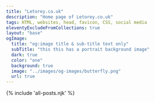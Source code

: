 ```yaml
---
title: "Letorey.co.uk"
description: "Home page of Letorey.co.uk"
tags: HTML, websites, head, favicon, CSS, social media
eleventyExcludeFromCollections: true
layout: "base"
ogImage:
  title: "og:image title & sub-title text only"
  subTitle: "this this has a portrait background image"
  dark: true
  color: "one"
  background: true
  image: "../images/og-images/butterfly.png"
  url: true
---
```


{% include 'all-posts.njk' %}